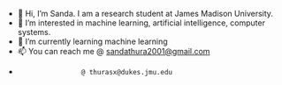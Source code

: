 - 👋 Hi, I’m Sanda. I am a research student at James Madison University.
- 👀 I’m interested in machine learning, artificial intelligence, computer systems.
- 🌱 I’m currently learning machine learning
- 📫 You can reach me @ sandathura2001@gmail.com
-                     @ thurasx@dukes.jmu.edu

<!---
Orion1071/Orion1071 is a ✨ special ✨ repository because its `README.md` (this file) appears on your GitHub profile.
You can click the Preview link to take a look at your changes.
--->
